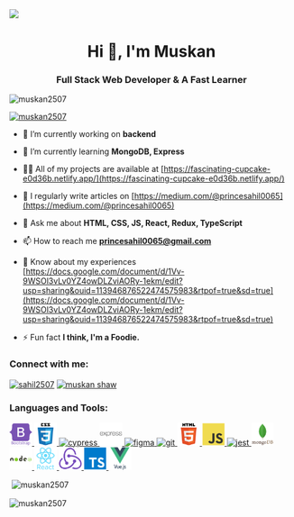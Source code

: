 <img src="https://user-images.githubusercontent.com/98902869/172826702-291b2d37-18f5-4bde-b37e-8884804e0a45.png"/>
<h1 align="center">Hi 👋, I'm Muskan</h1>
<h3 align="center">Full Stack Web Developer & A Fast Learner</h3>

<p align="left"> <img src="https://komarev.com/ghpvc/?username=muskan2507&label=Profile%20views&color=0e75b6&style=flat" alt="muskan2507" /> </p>

<p align="left"> <a href="https://github.com/ryo-ma/github-profile-trophy"><img src="https://github-profile-trophy.vercel.app/?username=muskan2507" alt="muskan2507" /></a> </p>

- 🔭 I’m currently working on **backend**

- 🌱 I’m currently learning **MongoDB, Express**

- 👨‍💻 All of my projects are available at [https://fascinating-cupcake-e0d36b.netlify.app/](https://fascinating-cupcake-e0d36b.netlify.app/)

- 📝 I regularly write articles on [https://medium.com/@princesahil0065](https://medium.com/@princesahil0065)

- 💬 Ask me about **HTML, CSS, JS, React, Redux, TypeScript**

- 📫 How to reach me **princesahil0065@gmail.com**

- 📄 Know about my experiences [https://docs.google.com/document/d/1Vv-9WSOl3vLv0YZ4owDLZviAORy-1ekm/edit?usp=sharing&ouid=113946876522474575983&rtpof=true&sd=true](https://docs.google.com/document/d/1Vv-9WSOl3vLv0YZ4owDLZviAORy-1ekm/edit?usp=sharing&ouid=113946876522474575983&rtpof=true&sd=true)

- ⚡ Fun fact **I think, I'm a Foodie.**

<h3 align="left">Connect with me:</h3>
<p align="left">
<a href="https://twitter.com/sahil2507" target="blank"><img align="center" src="https://raw.githubusercontent.com/rahuldkjain/github-profile-readme-generator/master/src/images/icons/Social/twitter.svg" alt="sahil2507" height="30" width="40" /></a>
<a href="https://linkedin.com/in/muskan shaw" target="blank"><img align="center" src="https://raw.githubusercontent.com/rahuldkjain/github-profile-readme-generator/master/src/images/icons/Social/linked-in-alt.svg" alt="muskan shaw" height="30" width="40" /></a>
</p>

<h3 align="left">Languages and Tools:</h3>
<p align="left"> <a href="https://getbootstrap.com" target="_blank" rel="noreferrer"> <img src="https://raw.githubusercontent.com/devicons/devicon/master/icons/bootstrap/bootstrap-plain-wordmark.svg" alt="bootstrap" width="40" height="40"/> </a> <a href="https://www.w3schools.com/css/" target="_blank" rel="noreferrer"> <img src="https://raw.githubusercontent.com/devicons/devicon/master/icons/css3/css3-original-wordmark.svg" alt="css3" width="40" height="40"/> </a> <a href="https://www.cypress.io" target="_blank" rel="noreferrer"> <img src="https://raw.githubusercontent.com/simple-icons/simple-icons/6e46ec1fc23b60c8fd0d2f2ff46db82e16dbd75f/icons/cypress.svg" alt="cypress" width="40" height="40"/> </a> <a href="https://expressjs.com" target="_blank" rel="noreferrer"> <img src="https://raw.githubusercontent.com/devicons/devicon/master/icons/express/express-original-wordmark.svg" alt="express" width="40" height="40"/> </a> <a href="https://www.figma.com/" target="_blank" rel="noreferrer"> <img src="https://www.vectorlogo.zone/logos/figma/figma-icon.svg" alt="figma" width="40" height="40"/> </a> <a href="https://git-scm.com/" target="_blank" rel="noreferrer"> <img src="https://www.vectorlogo.zone/logos/git-scm/git-scm-icon.svg" alt="git" width="40" height="40"/> </a> <a href="https://www.w3.org/html/" target="_blank" rel="noreferrer"> <img src="https://raw.githubusercontent.com/devicons/devicon/master/icons/html5/html5-original-wordmark.svg" alt="html5" width="40" height="40"/> </a> <a href="https://developer.mozilla.org/en-US/docs/Web/JavaScript" target="_blank" rel="noreferrer"> <img src="https://raw.githubusercontent.com/devicons/devicon/master/icons/javascript/javascript-original.svg" alt="javascript" width="40" height="40"/> </a> <a href="https://jestjs.io" target="_blank" rel="noreferrer"> <img src="https://www.vectorlogo.zone/logos/jestjsio/jestjsio-icon.svg" alt="jest" width="40" height="40"/> </a> <a href="https://www.mongodb.com/" target="_blank" rel="noreferrer"> <img src="https://raw.githubusercontent.com/devicons/devicon/master/icons/mongodb/mongodb-original-wordmark.svg" alt="mongodb" width="40" height="40"/> </a> <a href="https://nodejs.org" target="_blank" rel="noreferrer"> <img src="https://raw.githubusercontent.com/devicons/devicon/master/icons/nodejs/nodejs-original-wordmark.svg" alt="nodejs" width="40" height="40"/> </a> <a href="https://reactjs.org/" target="_blank" rel="noreferrer"> <img src="https://raw.githubusercontent.com/devicons/devicon/master/icons/react/react-original-wordmark.svg" alt="react" width="40" height="40"/> </a> <a href="https://redux.js.org" target="_blank" rel="noreferrer"> <img src="https://raw.githubusercontent.com/devicons/devicon/master/icons/redux/redux-original.svg" alt="redux" width="40" height="40"/> </a> <a href="https://www.typescriptlang.org/" target="_blank" rel="noreferrer"> <img src="https://raw.githubusercontent.com/devicons/devicon/master/icons/typescript/typescript-original.svg" alt="typescript" width="40" height="40"/> </a> <a href="https://vuejs.org/" target="_blank" rel="noreferrer"> <img src="https://raw.githubusercontent.com/devicons/devicon/master/icons/vuejs/vuejs-original-wordmark.svg" alt="vuejs" width="40" height="40"/> </a> </p>

<p>&nbsp;<img align="center" src="https://github-readme-stats.vercel.app/api?username=muskan2507&show_icons=true&locale=en" alt="muskan2507" /></p>

<p><img align="center" src="https://github-readme-streak-stats.herokuapp.com/?user=muskan2507&" alt="muskan2507" /></p>
